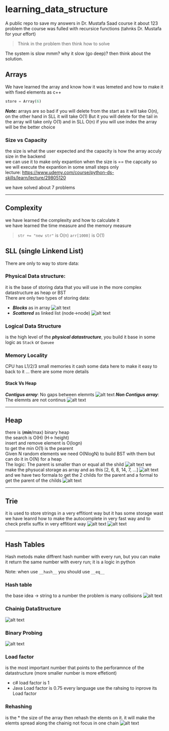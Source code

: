 # learning_data_structure
A public repo to save my answers in Dr. Mustafa Saad course it about 123 problem 
the course was fulled with recursice functions (tahnks Dr. Mustafa for your effort)
> Think in the problem then think how to solve

The system is slow mmm? why it slow (go deep)? then think about the solution.

## Arrays
We have learned the array and know how it was lemeted and how to make it with fixed elements as c++
```python
store = Array(6)
```
***Note:*** arrays are so bad if you will delete from the start as it will take O(n), on the other hand in SLL it will take O(1)
But it you will delete for the tail in the array will take only O(1) and in SLL O(n)
if you will use index the array will be the better choice

### Size vs Capacity
the size is what the user expected and the capacity is how the array acculy size in the backend 
<br>
we can use it to make only expantion when the size is == the capcaity
so we will execute the expantion in some small steps only 
<br>
lecture: https://www.udemy.com/course/python-ds-skills/learn/lecture/29805120

we have solved about 7 problems

---
## Complexity 
we have learned the complexity and how to calculate it
<br>
we have learned the time measure and the memory measure

> ```str += "new str"``` is O(n)
>  ```arr[1000]``` is O(1)


## SLL (single Linkend List)
There are only to way to store data:
### Physical Data structure:
it is the base of storing data that you will use in the more complex datastructure as heap or BST
<br>
There are only two types of storing data:
- ***Blocks***  as in array
![alt text](docs/image-4.png)
- ***Scattered***  as linked list (node->node)
![alt text](docs/image-3.png)

### Logical Data Structure 
is the high level of the ***physical datastructure***, you build it base in some logic as ```Stack``` or ```Queuee```
### Memory Locality
CPU has L1/2/3 small memories it cash some data here to make it easy to back to it ... there are some more details 
#### Stack Vs Heap

***Contigus array***: No gaps between elemnts
![alt text](docs/image.png)
***Non Contigus array***: The elemnts are not continus
![alt text](docs/image-1.png)

---

## Heap 
there is (***min***/max) binary heap
<br>
the search is O(H) (H-> height)
<br>
insert and remove element is O(logn)
<br>
to get the min O(1) is the pearent 
<br>
Given N random elements we need O(NlogN) to build BST with them but can do it in O(N) for a heap
<br>
The logic: The parent is smaller than or equal all the shild 
![alt text](docs/image-11.png)
we make the physucal storage as array and as this [2, 6, 8, 14, 7, ...]
![alt text](docs/image-12.png)
and we have two formala to get the 2 childs for the parent and a formal to get the parent of the childs 
![alt text](docs/image-13.png)

---

## Trie 
it is used to store strings in a very effitiont way but it has some storage wast
we have leanrd how to make the autocomplete in very fast way and to check prefix suffix in very effitiont way
![alt text](docs/image-9.png)
![alt text](docs/image-10.png)

---

## Hash Tables
Hash metods make diffrent hash number with every run, but you can make it return the same number with every run; it is a logic in python

Note: when use ```__hash__``` you should use ```__eq__```

### Hash table
the base idea -> string to a number the problem is many collisions
![alt text](docs/image-7.png)

### Chainig DataStructure 
![alt text](docs/image-6.png)

### Binary Probing 
![alt text](docs/image-5.png)

### Load factor
is the most important number that points to the perforamnce of the datastructure (more smaller number is more effetiont)
- c# load factor is 1
- Java Load factor is 0.75
every language use the rahsing to inprove its Load factor

### Rehashing 
is the * the size of the array then rehash the elemts on it. it will make the elemts spread along the chainig not focus in one chain 
![alt text](docs/image-8.png)